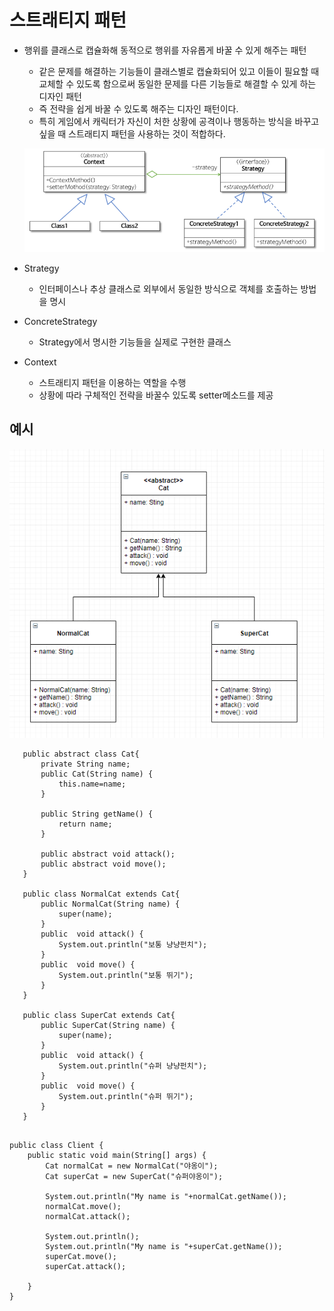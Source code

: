 스트래티지 패턴
======================================

* 행위를 클래스로 캡슐화해 동적으로 행위를 자유롭게 바꿀 수 있게 해주는 패턴
  - 같은 문제를 해결하는 기능들이 클래스별로 캡슐화되어 있고 이들이 필요할 때 교체할 수 있도록 함으로써 동일한 문제를 다른 기능들로 해결할 수 있게 하는 디자인 패턴
  - 즉 전략을 쉽게 바꿀 수 있도록 해주는 디자인 패턴이다.
  - 특히 게임에서 캐릭터가 자신이 처한 상황에 공격이나 행동하는 방식을 바꾸고 싶을 때 스트래티지 패턴을 사용하는 것이 적합하다.
  
  ![strategy ex](../img/strategy.PNG)
  
  
* Strategy
  - 인터페이스나 추상 클래스로 외부에서 동일한 방식으로 객체를 호출하는 방법을 명시
* ConcreteStrategy
  - Strategy에서 명시한 기능들을 실제로 구현한 클래스
* Context
  - 스트래티지 패턴을 이용하는 역할을 수행
  - 상황에 따라 구체적인 전략을 바꿀수 있도록 setter메소드를 제공
  
  

예시
--------------------------------------
 ![고양이 만들기](../img/cat.PNG)
 
 ~~~
	public abstract class Cat{
		private String name;
		public Cat(String name) {
			this.name=name;
		}
		
		public String getName() {
			return name;
		}
		
		public abstract void attack();
		public abstract void move();
	}
	
	public class NormalCat extends Cat{
		public NormalCat(String name) {
			super(name);
		}
		public  void attack() {
			System.out.println("보통 냥냥펀치");
		}
		public  void move() {
			System.out.println("보통 뛰기");
		}
	}
	
	public class SuperCat extends Cat{
		public SuperCat(String name) {
			super(name);
		}
		public  void attack() {
			System.out.println("슈퍼 냥냥펀치");
		}
		public  void move() {
			System.out.println("슈퍼 뛰기");
		}
	} 


~~~

~~~
public class Client {
	public static void main(String[] args) {
		Cat normalCat = new NormalCat("야옹이");
		Cat superCat = new SuperCat("슈퍼야옹이");
		
		System.out.println("My name is "+normalCat.getName());
		normalCat.move();
		normalCat.attack();
		
		System.out.println();
		System.out.println("My name is "+superCat.getName());
		superCat.move();
		superCat.attack();
		
	}
}
~~~
